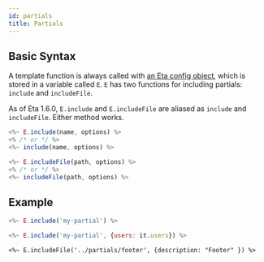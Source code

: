 ```yaml
---
id: partials
title: Partials
---
```


## Basic Syntax

A template function is always called with [an Eta config object](../api/configuration.md), which is stored in a variable called `E`. `E` has two functions for including partials: `include` and `includeFile`.

As of Eta 1.6.0, `E.include` and `E.includeFile` are aliased as `include` and `includeFile`. Either method works.

```js
<%~ E.include(name, options) %>
<% /* or */ %>
<%~ include(name, options) %>
```

```js
<%~ E.includeFile(path, options) %>
<% /* or */ %>
<%~ includeFile(path, options) %>
```

## Example

```js
<%~ E.include('my-partial') %>
```

```js
<%~ E.include('my-partial', {users: it.users}) %>
```

```
<%~ E.includeFile('../partials/footer', {description: "Footer" }) %>
```
